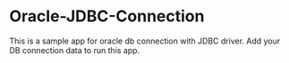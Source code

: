 # Oracle-JDBC-Connection
 
This is a sample app for oracle db connection with JDBC driver.
Add your DB connection data to run this app.
